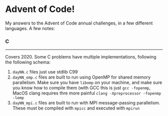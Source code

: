 # Advent of Code!

My answers to the Advent of Code annual challenges, in a few different languages. A few notes:

### C
---
Covers 2020. Some C problems have multiple implementations, following the following schema:

1. `dayNN.c` files just use stdlib C99
2. `dayNN_omp.c` files are built to run using OpenMP for shared memory parallelism. Make sure you have `libomp` on your machine, and make sure you know how to compile them (with GCC this is just `gcc -fopenmp`, MacOS clang requires thre more painful `clang -Xpreprocessor -fopenmp -lomp`
3. `dayNN_mpi.c` files are built to run with MPI message-passing parallelism. These must be compiled with `mpicc` and executed with `mpirun`
